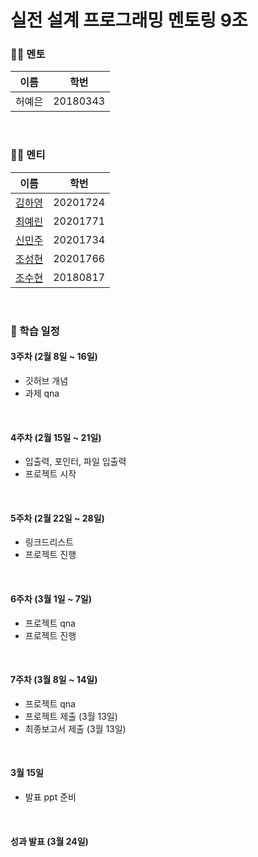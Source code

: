 # 실전 설계 프로그래밍 멘토링 9조

### 👩‍🏫 멘토
|이름|학번|
|---|---|
|허예은|20180343|

</br>

### 🧑‍🎓 멘티
|이름|학번|  
|---|---|
|[김하영](https://github.com/HayoungKim20/mentoring_assignments)|20201724| 
|[최예린](https://github.com/yeilin-dpfls/mentoring-assignments)|20201771| 
|[신민주](https://github.com/remotionis/mentoring_assignments)|20201734|
|[조성현](https://github.com/seonghyeoncho/mentoring_assignments)|20201766|
|[조수현](https://github.com/parcon99/mentoring_assignments)|20180817||

</br>

### 📅 학습 일정
#### 3주차 (2월 8일 ~ 16일)
- 깃허브 개념
- 과제 qna

</br>

#### 4주차  (2월 15일 ~ 21일)
- 입출력, 포인터, 파일 입출력
- 프로젝트 시작

</br>

#### 5주차 (2월 22일 ~ 28일)
- 링크드리스트
- 프로젝트 진행

</br>

#### 6주차  (3월 1일 ~ 7일)
- 프로젝트 qna
- 프로젝트 진행

</br>

#### 7주차 (3월 8일 ~ 14일)
- 프로젝트 qna
- 프로젝트 제출 (3월 13일)
- 최종보고서 제출 (3월 13일)

</br>

#### 3월 15일 
- 발표 ppt 준비

</br>

#### 성과 발표 (3월 24일)

</br>
